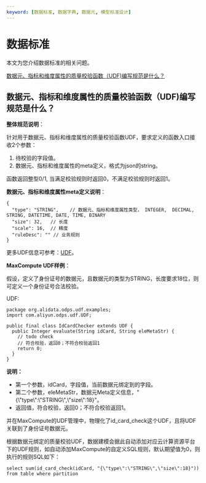 ```yaml
---
keyword: [数据标准, 数据字典, 数据元, 模型标准设计]
---
```


# 数据标准

本文为您介绍数据标准的相关问题。

[数据元、指标和维度属性的质量校验函数（UDF\)编写规范是什么？](#section_t10_aah_dsb)

## 数据元、指标和维度属性的质量校验函数（UDF\)编写规范是什么？

**整体规范说明**：

针对用于数据元、指标和维度属性的质量校验函数UDF，要求定义的函数入口接收2个参数：

1.  待校验的字段值。
2.  数据元、指标和维度属性的meta定义，格式为json的string。

函数返回整型0/1, 当满足校验规则时返回0，不满足校验规则时返回1。

**数据元、指标和维度属性meta定义说明**：

```
{
  "type": "STRING",    // 数据元、指标和维度属性类型， INTEGER,  DECIMAL, STRING, DATETIME, DATE, TIME, BINARY
  "size": 32,   // 长度
  "scale": 16,  // 精度
  "ruleDesc": "" // 业务规则
}
```

更多UDF信息可参考：[UDF](https://help.aliyun.com/document_detail/27867.html?spm=a2c4g.11186623.6.665.6b7924fejyq3Oa)。

**MaxCompute UDF样例**：

假设，定义了身份证号的数据元，且数据元的类型为STRING，长度要求18位，则可定义一个身份证号合法校验。

UDF:

```
package org.alidata.odps.udf.examples; 
import com.aliyun.odps.udf.UDF; 

public final class IdCardChecker extends UDF { 
  public Integer evaluate(String idCard, String eleMetaStr) { 
    // todo check
    // 符合校验，返回0；不符合校验返回1
    return 0;
  } 
}
```

**说明：**

-   第一个参数，idCard，字段值，当前数据元绑定到的字段。
-   第二个参数，eleMetaStr，数据元Meta定义信息，"\{\\"type\\":\\"STRING\\",\\"size\\":18\}"。
-   返回值，符合校验，返回0；不符合校验返回1。

并在MaxCompute的UDF管理中，物理化了id\_card\_check这个UDF，且将UDF关联到了身份证号数据元。

根据数据元绑定的质量校验UDF，数据建模会据此自动添加对应云计算资源平台下的UDF规则，如自动添加MaxCompute的自定义SQL规则，默认期望值为0，则执行的规则SQL如下：

```
select sum(id_card_check(idCard, "{\"type\":\"STRING\",\"size\":18}")) from table where partition
```

